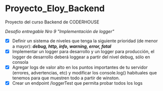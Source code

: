 # Proyecto_Eloy_Backend

Proyecto del curso Backend de CODERHOUSE

  

*Desafio entregable Nro 9 "Implementación de logger"*

 
 - [x] Definir un sistema de niveles que tenga la siguiente prioridad (de menor a mayor):
***debug, http, info, warning, error, fatal***
 - [x] Implementar un logger para desarrollo y un logger para producción, el logger de desarrollo deberá loggear a partir del nivel debug, sólo en consola
 - [x] Agregar logs de valor alto en los puntos importantes de tu servidor (errores, advertencias, etc) y modificar los console.log() habituales que tenemos para que muestren todo a partir de winston.
 - [x] Crear un endpoint /loggerTest que permita probar todos los logs